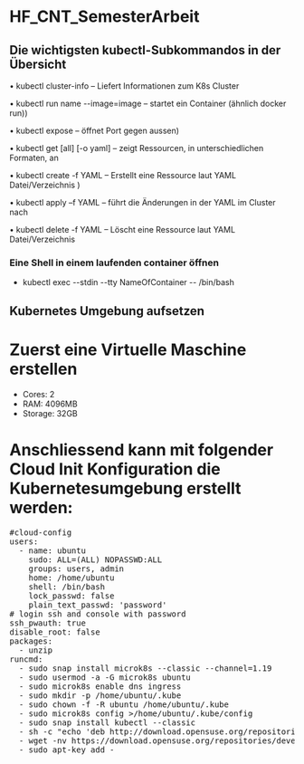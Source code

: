 # HF_CNT_SemesterArbeit

## Die wichtigsten kubectl-Subkommandos in der Übersicht

• kubectl cluster-info – Liefert Informationen zum K8s Cluster

• kubectl run name --image=image – startet ein Container (ähnlich docker run))

• kubectl expose – öffnet Port gegen aussen)

• kubectl get [all] [-o yaml] – zeigt Ressourcen, in unterschiedlichen Formaten, an

• kubectl create -f YAML – Erstellt eine Ressource laut YAML Datei/Verzeichnis )

• kubectl apply –f YAML – führt die Änderungen in der YAML im Cluster nach

• kubectl delete -f YAML – Löscht eine Ressource laut YAML Datei/Verzeichnis

### Eine Shell in einem laufenden container öffnen

- kubectl exec --stdin --tty NameOfContainer -- /bin/bash

## Kubernetes Umgebung aufsetzen

# Zuerst eine Virtuelle Maschine erstellen

- Cores: 2
- RAM: 4096MB
- Storage: 32GB

# Anschliessend kann mit folgender Cloud Init Konfiguration die Kubernetesumgebung erstellt werden:

<pre>
#cloud-config
users:
  - name: ubuntu
    sudo: ALL=(ALL) NOPASSWD:ALL
    groups: users, admin
    home: /home/ubuntu
    shell: /bin/bash
    lock_passwd: false
    plain_text_passwd: 'password'        
# login ssh and console with password
ssh_pwauth: true
disable_root: false    
packages:
  - unzip
runcmd:
  - sudo snap install microk8s --classic --channel=1.19
  - sudo usermod -a -G microk8s ubuntu
  - sudo microk8s enable dns ingress 
  - sudo mkdir -p /home/ubuntu/.kube
  - sudo chown -f -R ubuntu /home/ubuntu/.kube
  - sudo microk8s config >/home/ubuntu/.kube/config
  - sudo snap install kubectl --classic 
  - sh -c "echo 'deb http://download.opensuse.org/repositories/devel:/kubic:/libcontainers:/stable/xUbuntu_18.04/ /' | sudo tee /etc/apt/sources.list.d/devel:kubic:libcontainers:stable.list"
  - wget -nv https://download.opensuse.org/repositories/devel:kubic:libcontainers:stable/xUbuntu_18.04/Release.key -O /tmp/Release.key
  - sudo apt-key add - </tmp/Release.key
  - sudo apt-get update -qq
  - sudo apt-get -qq -y install buildah 
  - sudo mkdir /data
  - sudo chmod 777 /data
  - sudo apt-get install -y nfs-common
  - sudo mount -t nfs 10.0.42.8:/data/storage /data 
  - sudo microk8s kubectl apply -f https://raw.githubusercontent.com/mc-b/APP_ServiceTool/main/persistentvolume.yaml
  - sudo microk8s kubectl apply -f https://raw.githubusercontent.com/mc-b/APP_ServiceTool/main/persistentvolumeclaim.yaml
  - sudo apt-get -qq -y install fuse-overlayfs
  - </pre>

